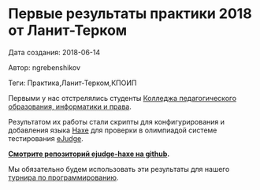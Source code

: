 # Первые результаты практики 2018 от Ланит-Терком

Дата создания: 2018-06-14

Автор: ngrebenshikov

Теги: Практика,Ланит-Терком,КПОИП

Первыми у нас отстрелялись студенты [Колледжа педагогического образования, информатики и права](http://www.khsu.ru/main/structure/colleges/kpoip/).  
  
Результатом их работы стали скрипты для конфигурирования и добавления языка [Haxe](https://haxe.org) для проверки в олимпиадой системе тестирования [eJudge](https://ejudge.ru).   
  
**[Смотрите репозиторий ejudge-haxe на github](https://github.com/abakan-student-projects/ejudge-haxe).**  
  
Мы обязательно будем использовать эти результаты для нашего [турнира по программированию](http://contest.lambda-calculus.ru/).

